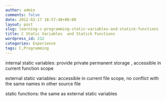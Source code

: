 ```yaml
---
author: admin
comments: false
date: 2012-02-17 18:57:48+00:00
layout: post
slug: learning-c-programming-static-variables-and-statick-functions
title: C Static Variables  and Statick Functions
wordpress_id: 212
categories: Experience
tags: C,Programming
---
```


internal static variables:  provide private permanent storage , accessible in current function scope

external static variables: accessible in current file scope, no conflict with the same names in other source file

static functions: the same as external static variables


